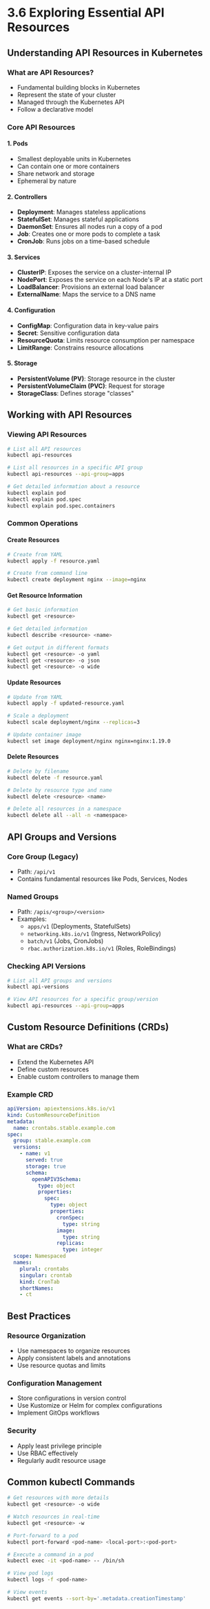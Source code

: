 # 3.6 Exploring Essential API Resources

## Understanding API Resources in Kubernetes

### What are API Resources?
- Fundamental building blocks in Kubernetes
- Represent the state of your cluster
- Managed through the Kubernetes API
- Follow a declarative model

### Core API Resources

#### 1. Pods
- Smallest deployable units in Kubernetes
- Can contain one or more containers
- Share network and storage
- Ephemeral by nature

#### 2. Controllers
- **Deployment**: Manages stateless applications
- **StatefulSet**: Manages stateful applications
- **DaemonSet**: Ensures all nodes run a copy of a pod
- **Job**: Creates one or more pods to complete a task
- **CronJob**: Runs jobs on a time-based schedule

#### 3. Services
- **ClusterIP**: Exposes the service on a cluster-internal IP
- **NodePort**: Exposes the service on each Node's IP at a static port
- **LoadBalancer**: Provisions an external load balancer
- **ExternalName**: Maps the service to a DNS name

#### 4. Configuration
- **ConfigMap**: Configuration data in key-value pairs
- **Secret**: Sensitive configuration data
- **ResourceQuota**: Limits resource consumption per namespace
- **LimitRange**: Constrains resource allocations

#### 5. Storage
- **PersistentVolume (PV)**: Storage resource in the cluster
- **PersistentVolumeClaim (PVC)**: Request for storage
- **StorageClass**: Defines storage "classes"

## Working with API Resources

### Viewing API Resources
```bash
# List all API resources
kubectl api-resources

# List all resources in a specific API group
kubectl api-resources --api-group=apps

# Get detailed information about a resource
kubectl explain pod
kubectl explain pod.spec
kubectl explain pod.spec.containers
```

### Common Operations

#### Create Resources
```bash
# Create from YAML
kubectl apply -f resource.yaml

# Create from command line
kubectl create deployment nginx --image=nginx
```

#### Get Resource Information
```bash
# Get basic information
kubectl get <resource>

# Get detailed information
kubectl describe <resource> <name>

# Get output in different formats
kubectl get <resource> -o yaml
kubectl get <resource> -o json
kubectl get <resource> -o wide
```

#### Update Resources
```bash
# Update from YAML
kubectl apply -f updated-resource.yaml

# Scale a deployment
kubectl scale deployment/nginx --replicas=3

# Update container image
kubectl set image deployment/nginx nginx=nginx:1.19.0
```

#### Delete Resources
```bash
# Delete by filename
kubectl delete -f resource.yaml

# Delete by resource type and name
kubectl delete <resource> <name>

# Delete all resources in a namespace
kubectl delete all --all -n <namespace>
```

## API Groups and Versions

### Core Group (Legacy)
- Path: `/api/v1`
- Contains fundamental resources like Pods, Services, Nodes

### Named Groups
- Path: `/apis/<group>/<version>`
- Examples:
  - `apps/v1` (Deployments, StatefulSets)
  - `networking.k8s.io/v1` (Ingress, NetworkPolicy)
  - `batch/v1` (Jobs, CronJobs)
  - `rbac.authorization.k8s.io/v1` (Roles, RoleBindings)

### Checking API Versions
```bash
# List all API groups and versions
kubectl api-versions

# View API resources for a specific group/version
kubectl api-resources --api-group=apps
```

## Custom Resource Definitions (CRDs)

### What are CRDs?
- Extend the Kubernetes API
- Define custom resources
- Enable custom controllers to manage them

### Example CRD
```yaml
apiVersion: apiextensions.k8s.io/v1
kind: CustomResourceDefinition
metadata:
  name: crontabs.stable.example.com
spec:
  group: stable.example.com
  versions:
    - name: v1
      served: true
      storage: true
      schema:
        openAPIV3Schema:
          type: object
          properties:
            spec:
              type: object
              properties:
                cronSpec:
                  type: string
                image:
                  type: string
                replicas:
                  type: integer
  scope: Namespaced
  names:
    plural: crontabs
    singular: crontab
    kind: CronTab
    shortNames:
    - ct
```

## Best Practices

### Resource Organization
- Use namespaces to organize resources
- Apply consistent labels and annotations
- Use resource quotas and limits

### Configuration Management
- Store configurations in version control
- Use Kustomize or Helm for complex configurations
- Implement GitOps workflows

### Security
- Apply least privilege principle
- Use RBAC effectively
- Regularly audit resource usage

## Common kubectl Commands

```bash
# Get resources with more details
kubectl get <resource> -o wide

# Watch resources in real-time
kubectl get <resource> -w

# Port-forward to a pod
kubectl port-forward <pod-name> <local-port>:<pod-port>

# Execute a command in a pod
kubectl exec -it <pod-name> -- /bin/sh

# View pod logs
kubectl logs -f <pod-name>

# View events
kubectl get events --sort-by='.metadata.creationTimestamp'
```
